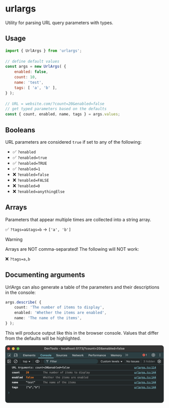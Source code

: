 # urlargs

Utility for parsing URL query parameters with types.

## Usage

```javascript
import { UrlArgs } from 'urlargs';

// define default values
const args = new UrlArgs( {
	enabled: false,
	count: 10,
	name: 'test',
	tags: [ 'a', 'b' ],
} );

// URL = website.com/?count=20&enabled=false
// get typed parameters based on the defaults
const { count, enabled, name, tags } = args.values;
```

## Booleans

URL parameters are considered `true` if set to any of the following:
  - ✅ `?enabled`
  - ✅ `?enabled=true`
  - ✅ `?enabled=TRUE`
  - ✅ `?enabled=1`
  - ❌ `?enabled=false`
  - ❌ `?enabled=FALSE`
  - ❌ `?enabled=0`
  - ❌ `?enabled=anythingElse`

## Arrays


Parameters that appear multiple times are collected into a string array.

✅ `?tags=a&tags=b` → `['a', 'b']`

> [!WARNING]
> Arrays are NOT comma-separated! The following will NOT work:
> 
> ❌ `?tags=a,b` 



## Documenting arguments

UrlArgs can also generate a table of the parameters and their descriptions in the console:

```ts
args.describe( {
	count: 'The number of items to display',
	enabled: 'Whether the items are enabled',
	name: 'The name of the items',
} );
```

This will produce output like this in the browser console. Values that differ from the defaults will be highlighted.

![alt text](https://github.com/georgealways/urlargs/raw/main/screenshot.png "URL Arguments")

